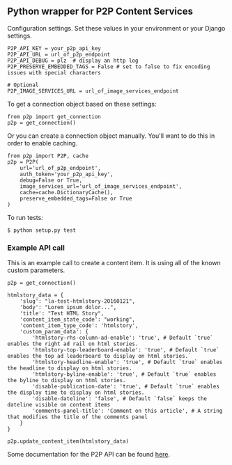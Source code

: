 Python wrapper for P2P Content Services
------------------

Configuration settings. Set these values in your environment or your Django settings.

    P2P_API_KEY = your_p2p_api_key
    P2P_API_URL = url_of_p2p_endpoint
    P2P_API_DEBUG = plz  # display an http log
    P2P_PRESERVE_EMBEDDED_TAGS = False # set to false to fix encoding issues with special characters

    # Optional
    P2P_IMAGE_SERVICES_URL = url_of_image_services_endpoint
  
To get a connection object based on these settings:

    from p2p import get_connection
    p2p = get_connection()

Or you can create a connection object manually. You'll want to do this in order to enable caching.

    from p2p import P2P, cache
    p2p = P2P(
        url='url_of_p2p_endpoint',
        auth_token='your_p2p_api_key',
        debug=False or True,
        image_services_url='url_of_image_services_endpoint',
        cache=cache.DictionaryCache(),
        preserve_embedded_tags=False or True
    )

To run tests:

    $ python setup.py test
    
### Example API call

This is an example call to create a content item. It is using all of the known custom parameters.

    p2p = get_connection()
    
    htmlstory_data = {
        'slug': "la-test-htmlstory-20160121",
        'body': "Lorem ipsum dolor...",
        'title': "Test HTML Story",
        'content_item_state_code': "working",
        'content_item_type_code': 'htmlstory',
        'custom_param_data': {
            'htmlstory-rhs-column-ad-enable': 'true', # Default `true` enables the right ad rail on html stories.
            'htmlstory-top-leaderboard-enable': 'true', # Default `true` enables the top ad leaderboard to display on html stories.`
            'htmlstory-headline-enable': 'true', # Default `true` enables the headline to display on html stories.
            'htmlstory-byline-enable': 'true', # Default `true` enables the byline to display on html stories. 
            'disable-publication-date': 'true', # Default `true` enables the display time to display on html stories. 
            'disable-dateline': 'false', # Default `false` keeps the dateline visible on content items
            'comments-panel-title': 'Comment on this article', # A string that modifies the title of the comments panel
        }
    }

    p2p.update_content_item(htmlstory_data)

Some documentation for the P2P API can be found [here](http://content-api.p2p.tribuneinteractive.com/docs/content_items).
